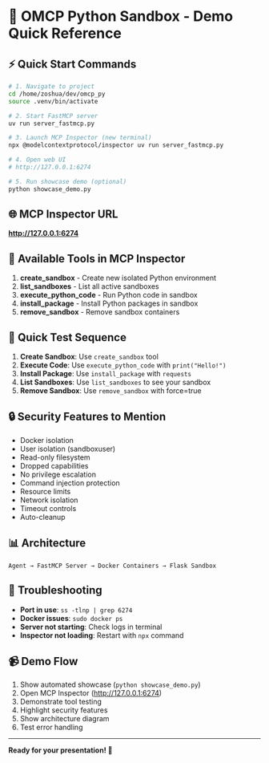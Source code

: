 # 🚀 OMCP Python Sandbox - Demo Quick Reference

## ⚡ Quick Start Commands

```bash
# 1. Navigate to project
cd /home/zoshua/dev/omcp_py
source .venv/bin/activate

# 2. Start FastMCP server
uv run server_fastmcp.py

# 3. Launch MCP Inspector (new terminal)
npx @modelcontextprotocol/inspector uv run server_fastmcp.py

# 4. Open web UI
# http://127.0.0.1:6274

# 5. Run showcase demo (optional)
python showcase_demo.py
```

## 🌐 MCP Inspector URL
**http://127.0.0.1:6274**

## 🔧 Available Tools in MCP Inspector

1. **create_sandbox** - Create new isolated Python environment
2. **list_sandboxes** - List all active sandboxes  
3. **execute_python_code** - Run Python code in sandbox
4. **install_package** - Install Python packages in sandbox
5. **remove_sandbox** - Remove sandbox containers

## 🧪 Quick Test Sequence

1. **Create Sandbox**: Use `create_sandbox` tool
2. **Execute Code**: Use `execute_python_code` with `print("Hello!")`
3. **Install Package**: Use `install_package` with `requests`
4. **List Sandboxes**: Use `list_sandboxes` to see your sandbox
5. **Remove Sandbox**: Use `remove_sandbox` with force=true

## 🔒 Security Features to Mention

- Docker isolation
- User isolation (sandboxuser)
- Read-only filesystem
- Dropped capabilities
- No privilege escalation
- Command injection protection
- Resource limits
- Network isolation
- Timeout controls
- Auto-cleanup

## 📊 Architecture

```
Agent → FastMCP Server → Docker Containers → Flask Sandbox
```

## 🚨 Troubleshooting

- **Port in use**: `ss -tlnp | grep 6274`
- **Docker issues**: `sudo docker ps`
- **Server not starting**: Check logs in terminal
- **Inspector not loading**: Restart with `npx` command

## 📹 Demo Flow

1. Show automated showcase (`python showcase_demo.py`)
2. Open MCP Inspector (http://127.0.0.1:6274)
3. Demonstrate tool testing
4. Highlight security features
5. Show architecture diagram
6. Test error handling

---

**Ready for your presentation! 🎯** 